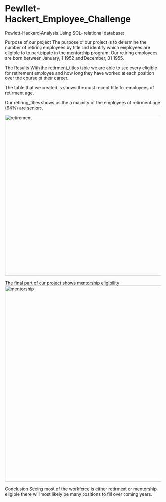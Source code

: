 # Pewllet-Hackert_Employee_Challenge

Pewlett-Hackard-Analysis
Using SQL- relational databases

Purpose of our project
The purpose of our project is to determine the number of retiring employees by title and identify which employees are eligible to to participate in the mentorship program. Our retiring employees are born between January, 1 1952 and December, 31 1955. 

The Results
With the retirment_titles table we are able to see every eligible for retirement employee and how long they have worked at each position over the course of their career.

The table that we created is shows the most recent title for employees of retirment age.

Our retiring_titles shows us the a majority of the employees of retirment age (64%) are seniors.

<img width="523" alt="retirement" src="https://user-images.githubusercontent.com/99819387/172729334-220e5310-a175-460c-961a-c78b43afacf5.png">


The final part of our project shows mentorship eligibility
<img width="636" alt="mentorship" src="https://user-images.githubusercontent.com/99819387/172729393-c5dbc467-5258-49d2-8a25-13c523422420.png">


Conclusion
Seeing most of the workforce is either retirment or mentorship eligible there will most likely be many positions to fill over coming years. 
